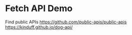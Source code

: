 # Fetch API Demo

Find public APIs
https://github.com/public-apis/public-apis
https://kinduff.github.io/dog-api/